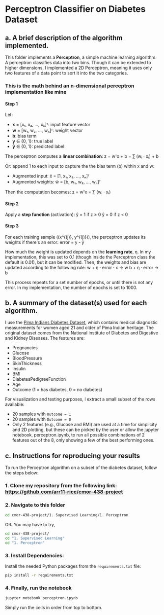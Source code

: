 # Perceptron Classifier on Diabetes Dataset

## a. A brief description of the algorithm implemented.

This folder implements a **Perceptron**, a simple machine learning algorithm. A perceptron classifies data into two bins. Though it can be extended to higher dimensions, I implemented a 2D Perceptron, meaning it uses only two features of a data point to sort it into the two categories.

### This is the math behind an n-dimensional perceptron implementation like mine 

#### Step 1
Let:

- **x** = [x₁, x₂, ..., xₙ]ᵀ: input feature vector
- **w** = [w₁, w₂, ..., wₙ]ᵀ: weight vector
- **b**: bias term  
- **y** ∈ {0, 1}: true label  
- **ŷ** ∈ {0, 1}: predicted label  

The perceptron computes a **linear combination**:
z = wᵀx + b = ∑ (wᵢ · xᵢ) + b

Or: append 1 to each input to capture the the bias term \(b\) within x and w:

- Augmented input: x̃ = [1, x₁, x₂, ..., xₙ]ᵀ 
- Augmented weights: w̃ = [b, w₁, w₂, ..., wₙ]ᵀ

Then the computation becomes:
z = wᵀx = ∑ (wᵢ · xᵢ)

#### Step 2
Apply a **step function** (activation):
ŷ = 1 if z ≥ 0
ŷ = 0 if z < 0

#### Step 3
For each training sample \((x^{(j)}, y^{(j)})\), the perceptron updates its weights if there's an error:
error = y - ŷ

How much the weight is updated depends on the  **learning rate**, η.
In my implementation, this was set to 0.1 (though inside the Perceptron class the default is 0.01), but it can be modified.
Then, the weights and bias are updated according to the following rule:
w + η · error · x -> w 
b + η · error -> b

This process repeats for a set number of epochs, or until there is not any error. In my implementation, the number of epochs is set to 1000.


## b. A summary of the dataset(s) used for each algorithm.

I use the [Pima Indians Diabetes Dataset](https://www.kaggle.com/datasets/uciml/pima-indians-diabetes-database), which contains medical diagnostic measurements for women aged 21 and older of Pima Indian heritage. The original dataset comes from the National Institute of Diabetes and Digestive and Kidney Diseases. The features are:

- Pregnancies
- Glucose
- BloodPressure
- SkinThickness
- Insulin
- BMI
- DiabetesPedigreeFunction
- Age
- Outcome (1 = has diabetes, 0 = no diabetes)

For visualization and testing purposes, I extract a small subset of the rows available:
- 20 samples with `Outcome = 1`
- 20 samples with `Outcome = 0`
- Only 2 features (e.g., Glucose and BMI) are used at a time for simplicity and 2D plotting, but these can be picked by the user or allow the jupyter notebook, perceptron.ipynb, to run all possible combinations of 2 features out of the 8, only showing a few of the best performing ones.

## c. Instructions for reproducing your results

To run the Perceptron algorithm on a subset of the diabetes dataset, follow the steps below:

### 1. Clone my repository from the following link: https://github.com/arr11-rice/cmor-438-project

### 2. Navigate to this folder
```bash
cd cmor-438-project/1. Supervised Learning/1. Perceptron
```
OR:
You may have to try,
```bash
cd cmor-438-project/   
cd "1. Supervised Learning"
cd "1. Perceptron"
```

### 3. Install Dependencies: 

Install the needed Python packages from the `requirements.txt` file:
```bash
pip install -r requirements.txt
```
### 4. Finally, run the notebook
```bash
jupyter notebook perceptron.ipynb
```
Simply run the cells in order from top to bottom.